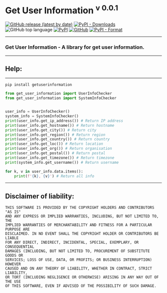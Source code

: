
# Get User Information <sup>v 0.0.1</sup>

[![GitHub release (latest by date)](https://img.shields.io/github/v/release/saneksking/getuserinformation)](https://github.com/saneksking/getuserinformation/)
[![PyPI - Downloads](https://img.shields.io/pypi/dm/getuserinformation?label=pypi%20downloads)](https://pypi.org/project/getuserinformation/)
![GitHub top language](https://img.shields.io/github/languages/top/saneksking/getuserinformation)
[![PyPI](https://img.shields.io/pypi/v/getuserinformation)](https://pypi.org/project/getuserinformation)
[![GitHub](https://img.shields.io/github/license/saneksking/getuserinformation)](https://github.com/saneksking/getuserinformation/blob/master/LICENSE)
[![PyPI - Format](https://img.shields.io/pypi/format/getuserinformation)](https://pypi.org/project/getuserinformation)
***
### Get User Information - A library for get user information.
***

## Help:

---

`pip install getuserinformation`

```python
from get_user_information import UserInfoChecker
from get_user_information import SystemInfoChecker


user_info = UserInfoChecker()
system_info = SystemInfoChecker()
print(user_info.get_ip_address()) # Return IP address
print(user_info.get_hostname()) # Return hostname
print(user_info.get_city()) # Return city
print(user_info.get_region()) # Return region
print(user_info.get_country()) # Return country
print(user_info.get_loc()) # Return location
print(user_info.get_org()) # Return organisation
print(user_info.get_postal()) # Return postal
print(user_info.get_timezone()) # Return timezone
print(system_info.get_username()) # Return username

for k, v in user_info.data.items():
    print(f'{k}, {v}') # Return all info
```
***

## Disclaimer of liability:
    THIS SOFTWARE IS PROVIDED BY THE COPYRIGHT HOLDERS AND CONTRIBUTORS "AS IS"
    AND ANY EXPRESS OR IMPLIED WARRANTIES, INCLUDING, BUT NOT LIMITED TO, THE
    IMPLIED WARRANTIES OF MERCHANTABILITY AND FITNESS FOR A PARTICULAR PURPOSE ARE
    DISCLAIMED. IN NO EVENT SHALL THE COPYRIGHT HOLDER OR CONTRIBUTORS BE LIABLE
    FOR ANY DIRECT, INDIRECT, INCIDENTAL, SPECIAL, EXEMPLARY, OR CONSEQUENTIAL
    DAMAGES (INCLUDING, BUT NOT LIMITED TO, PROCUREMENT OF SUBSTITUTE GOODS OR
    SERVICES; LOSS OF USE, DATA, OR PROFITS; OR BUSINESS INTERRUPTION) HOWEVER
    CAUSED AND ON ANY THEORY OF LIABILITY, WHETHER IN CONTRACT, STRICT LIABILITY,
    OR TORT (INCLUDING NEGLIGENCE OR OTHERWISE) ARISING IN ANY WAY OUT OF THE USE
    OF THIS SOFTWARE, EVEN IF ADVISED OF THE POSSIBILITY OF SUCH DAMAGE.
